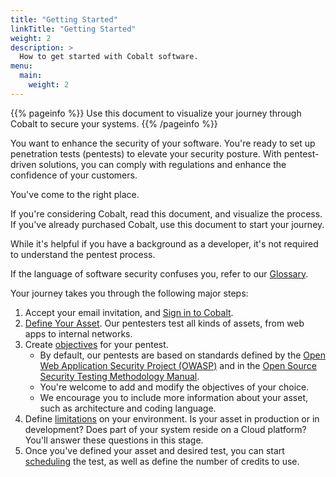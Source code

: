 ```yaml
---
title: "Getting Started"
linkTitle: "Getting Started"
weight: 2
description: >
  How to get started with Cobalt software.
menu:
  main:
    weight: 2
---
```


{{% pageinfo %}}
Use this document to visualize your journey through Cobalt to secure your systems.
{{% /pageinfo %}}

You want to enhance the security of your software. You're ready to set up
penetration tests (pentests) to elevate your security posture. With
pentest-driven solutions, you can comply with regulations and enhance
the confidence of your customers.

You've come to the right place.

If you're considering Cobalt, read this document, and visualize the process.
If you've already purchased Cobalt, use this document to start your journey.

While it's helpful if you have a background as a developer, it's not required
to understand the pentest process. 

If the language of software security confuses you, refer to our
[Glossary](./glossary).

Your journey takes you through the following major steps:

1. Accept your email invitation, and [Sign in to Cobalt](./sign-in).
1. [Define Your Asset](./define-assets). Our pentesters test all kinds of
   assets, from web apps to internal networks.
1. Create [objectives](./pentest-objectives) for your pentest.
   - By default, our pentests are based on standards defined by the
     [Open Web Application Security
     Project (OWASP)](../glossary#open-web-application-security-project) and in
     the [Open Source Security Testing Methodology
     Manual](../glossary/open-source-security-testing-methodology-manual-osstmm).
   - You're welcome to add and modify the objectives of your choice.
   - We encourage you to include more information about your asset, such as
     architecture and coding language.
1. Define [limitations](../pentest-methodologies) on your environment.
   Is your asset in production or in development? Does part of your system
   reside on a Cloud platform? You'll answer these questions in this stage.
1. Once you've defined your asset and desired test, you can start
   [scheduling](../pentest-planning) the test, as well as define the number
   of credits to use.

